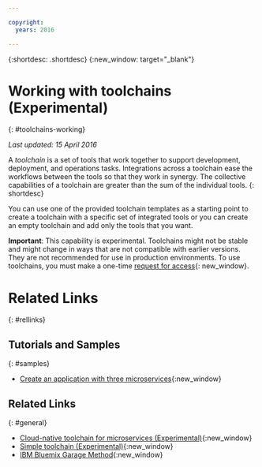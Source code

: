```yaml
---

copyright:
  years: 2016

---
```

 
{:shortdesc: .shortdesc}
{:new_window: target="_blank"}

# Working with toolchains (Experimental)
{: #toolchains-working}

*Last updated: 15 April 2016*

A *toolchain* is a set of tools that work together to support development, deployment, and operations tasks. Integrations across a toolchain ease the workflows between the tools so that they work in synergy. The collective capabilities of a toolchain are greater than the sum of the individual tools.
{: shortdesc}

You can use one of the provided toolchain templates as a starting point to create a toolchain with a specific set of integrated tools or you can create an empty toolchain and add only the tools that you want.  

**Important**: This capability is experimental. Toolchains might not be stable and might change in ways that are not compatible with earlier versions. They are not recommended for use in production environments. To use toolchains, you must make a one-time [request for access](https://new-console.ng.bluemix.net/devops?cm_mmc=IBMBluemixGarageMethod-_-MethodSite-_-10-19-15::12-31-18-_-toolchains-welcome-page){: new_window}.   


# Related Links
{: #rellinks}

## Tutorials and Samples
{: #samples}

* [Create an application with three microservices](https://www.ibm.com/devops/method/tutorials/tutorial_microservices_part1){:new_window}

## Related Links
{: #general}

* [Cloud-native toolchain for microservices (Experimental)](https://www.ibm.com/devops/method/toolchains/microservices_toolchain){:new_window}
* [Simple toolchain (Experimental)](https://www.ibm.com/devops/method/toolchains/simple_toolchain){:new_window}
* [IBM Bluemix Garage Method](https://www.ibm.com/devops/method){:new_window}
